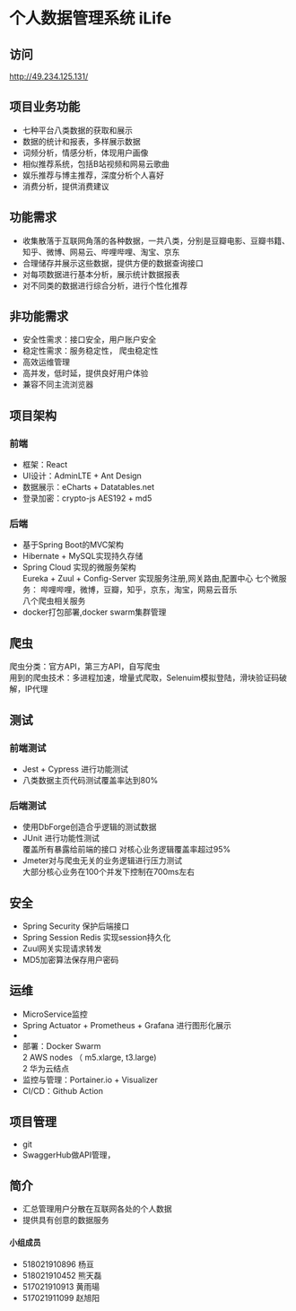 # 个人数据管理系统 iLife
## 访问
http://49.234.125.131/
## 项目业务功能
* 七种平台八类数据的获取和展示
* 数据的统计和报表，多样展示数据
* 词频分析，情感分析，体现用户画像
* 相似推荐系统，包括B站视频和网易云歌曲
* 娱乐推荐与博主推荐，深度分析个人喜好
* 消费分析，提供消费建议
## 功能需求
* 收集散落于互联网角落的各种数据，一共八类，分别是豆瓣电影、豆瓣书籍、知乎、微博、网易云、哔哩哔哩、淘宝、京东
* 合理储存并展示这些数据，提供方便的数据查询接口
* 对每项数据进行基本分析，展示统计数据报表
* 对不同类的数据进行综合分析，进行个性化推荐
## 非功能需求
* 安全性需求：接口安全，用户账户安全
* 稳定性需求：服务稳定性， 爬虫稳定性
* 高效运维管理
* 高并发，低时延，提供良好用户体验
* 兼容不同主流浏览器
## 项目架构
### 前端
* 框架：React 
* UI设计：AdminLTE + Ant Design
* 数据展示：eCharts + Datatables.net
* 登录加密：crypto-js  AES192 + md5
### 后端
* 基于Spring Boot的MVC架构
* Hibernate + MySQL实现持久存储
* Spring Cloud 实现的微服务架构  
	Eureka + Zuul + Config-Server 实现服务注册,网关路由,配置中心
七个微服务：
哔哩哔哩，微博，豆瓣，知乎，京东，淘宝，网易云音乐  
八个爬虫相关服务
* docker打包部署,docker swarm集群管理

## 爬虫
爬虫分类：官方API，第三方API，自写爬虫  
用到的爬虫技术：多进程加速，增量式爬取，Selenuim模拟登陆，滑块验证码破解，IP代理
## 测试
### 前端测试
* Jest + Cypress 进行功能测试
* 八类数据主页代码测试覆盖率达到80%
### 后端测试
* 使用DbForge创造合乎逻辑的测试数据
* JUnit 进行功能性测试  
  覆盖所有暴露给前端的接口
  对核心业务逻辑覆盖率超过95%
* Jmeter对与爬虫无关的业务逻辑进行压力测试  
  大部分核心业务在100个并发下控制在700ms左右

## 安全
* Spring Security 保护后端接口
* Spring Session Redis 实现session持久化
* Zuul网关实现请求转发
* MD5加密算法保存用户密码

## 运维
* MicroService监控
* Spring Actuator + Prometheus + Grafana 进行图形化展示
*
* 部署：Docker Swarm   
  2 AWS nodes （ m5.xlarge,  t3.large)  
  2 华为云结点
* 监控与管理：Portainer.io + Visualizer
* CI/CD：Github Action
## 项目管理
* git
* SwaggerHub做API管理，
## 简介
- 汇总管理用户分散在互联网各处的个人数据
- 提供具有创意的数据服务



#### 小组成员
- 518021910896 杨亘
- 518021910452 熊天磊
- 517021910913 黄雨瑒
- 517021911099 赵旭阳

